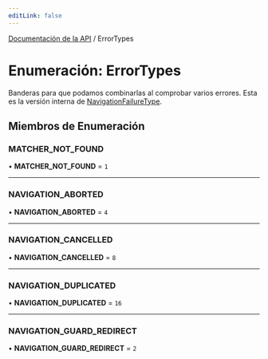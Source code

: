 ```yaml
---
editLink: false
---
```


[Documentación de la API](../index.md) / ErrorTypes

# Enumeración: ErrorTypes

Banderas para que podamos combinarlas al comprobar varios errores. Esta es la versión interna de [NavigationFailureType](NavigationFailureType.md).

## Miembros de Enumeración

### MATCHER_NOT_FOUND

• **MATCHER_NOT_FOUND** = `1`

---

### NAVIGATION_ABORTED

• **NAVIGATION_ABORTED** = `4`

---

### NAVIGATION_CANCELLED

• **NAVIGATION_CANCELLED** = `8`

---

### NAVIGATION_DUPLICATED

• **NAVIGATION_DUPLICATED** = `16`

---

### NAVIGATION_GUARD_REDIRECT

• **NAVIGATION_GUARD_REDIRECT** = `2`
